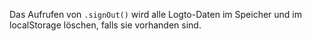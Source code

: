 Das Aufrufen von `.signOut()` wird alle Logto-Daten im Speicher und im localStorage löschen, falls sie vorhanden sind.
